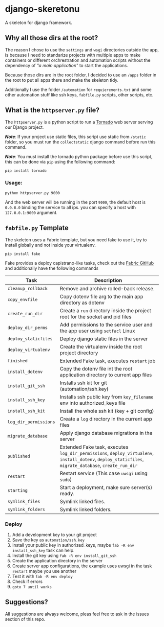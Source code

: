 django-skeretonu
=================


A skeleton for django framework.


Why all those dirs at the root?
-------------------------------

The reason I chose to use the `settings` and `wsgi` directories outside
the app, is because I need to standarize projects with multiple apps
to make containers or different orchrestration and automation scripts 
without the dependency of _"a main application"_ to start the applications.

Because those dirs are in the root folder, I decided to use an `/apps` 
folder in the root to put all apps there and make the skeleton tidy.

Additionally I use the folder `/automation` for `requierements.txt` and 
some other automation stuff like ssh keys, `fabfile.py` scripts, other
scripts, etc.

What is the `httpserver.py` file?
-----------------------------

The `httpserver.py` is a python script to run a 
[Tornado](http://www.tornadoweb.org) web server serving our Django project.

_**Note**_: If your project use static files, this script use static from 
`/static` folder, so you must run the  `collectstatic` django command 
before run this command.

_**Note**_: You must install the tornado python package before use this
script, this can be done via `pip` using the following command:

```
pip install tornado
```


### Usage:

```
python httpserver.py 9000
```

And the web server will be running in the port `9000`, the default host is
`0.0.0.0` binding the service to all ips. you can specify a host with `127.0.0.1:9000` argument.


`fabfile.py` Template
----------------------

The skeleton uses a Fabric template, but you need fake to use it, try to install globally
and not inside your virtualenv.

```
pip install fake
```


Fake provides a deploy capistrano-like tasks, check out the [Fabric GitHub](https://github.com/bmuller/fake) and additionally have the following commands

| Task                | Description
|---------------------|-------------------------------------------------------------
| `cleanup_rollback`    |  Remove and archive rolled-back release.
| `copy_envfile`        |  Copy dotenv file arg to the main app directory as dotenv
| `create_run_dir`      |  Create a `run` directory inside the project root for the socket and pid files
| `deploy_dir_perms`    |  Add permissions to the service user and the app user using `setfacl` Linux 
| `deploy_staticfiles`  |  Deploy django static files in the server
| `deploy_virtualenv`   |  Create the virtualenv inside the root project directory
| `finished`            |  Extended Fake task, executes `restart` job
| `install_dotenv`      |  Copy the dotenv file int the root application directory to current app files 
| `install_git_ssh`     |  Installs ssh kit for git (automation/ssh.key)
| `install_ssh_key`     |  Installs ssh public key from `key_filename` env into authorized_keys file 
| `install_ssh_kit`     |  Install the whole ssh kit (key + git config)
| `log_dir_permissions` |  Create a `log` directory in the current app files
| `migrate_database`    |  Apply django database migrations in the server
| `published`           |  Extended Fake task, executes `log_dir_permissions`, `deploy_virtualenv`, `install_dotenv`, `deploy_staticfiles`, `migrate_database`, `create_run_dir`
| `restart`             |  Restart service (This case `uwsgi` using `sudo`)
| `starting`            |  Start a deployment, make sure server(s) ready.
| `symlink_files`       |  Symlink linked files.
| `symlink_folders`     |  Symlink linked folders.


### Deploy

1. Add a development key to your git project
2. Save the key as `automation/ssh.key`
3. Install your public key in authorized_keys, maybe `fab -R env install_ssh_key` task can help.
4. Install the git key using `fab -R env install_git_ssh`
5. Create the application directory in the server
6. Create server app configurations, the example uses uwsgi in the task `restart` maybe you use another
7. Test it with `fab -R env deploy`
8. Check if errors
9. `goto 7 until works`


Suggestions?
------------

All suggestions are always welcome, pleas feel free to ask in the issues
section of this repo.